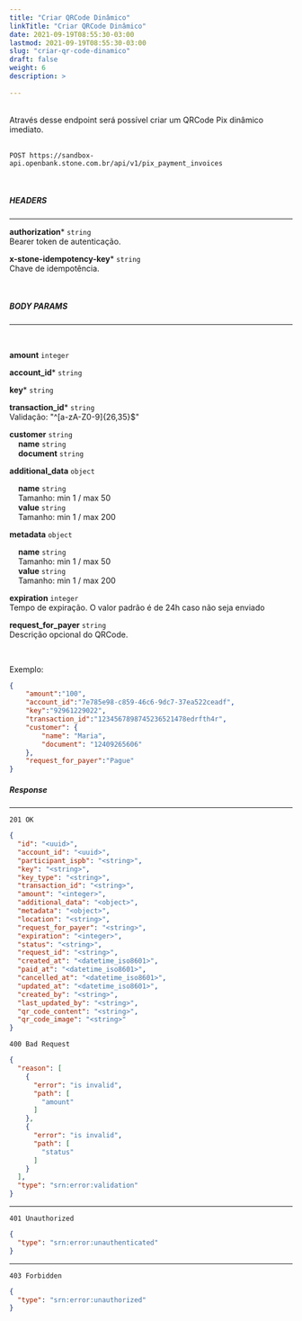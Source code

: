 ```yaml
---
title: "Criar QRCode Dinâmico"
linkTitle: "Criar QRCode Dinâmico"
date: 2021-09-19T08:55:30-03:00
lastmod: 2021-09-19T08:55:30-03:00
slug: "criar-qr-code-dinamico"
draft: false
weight: 6
description: >
  
---
```

<br>
Através desse endpoint será possível criar um QRCode Pix dinâmico imediato.
<br>
<br>

```
POST https://sandbox-api.openbank.stone.com.br/api/v1/pix_payment_invoices
```
<br>

##### **HEADERS**
---

**authorization*** `string`
<br> Bearer token de autenticação.

**x-stone-idempotency-key*** `string`
<br> Chave de idempotência.

<br>

##### **BODY PARAMS**
---
<br>

**amount** `integer`

**account_id*** `string`

**key*** `string`

**transaction_id*** `string`
<br>Validação: "^[a-zA-Z0-9]{26,35}$"

**customer** `string`
<br> &nbsp;&nbsp;&nbsp;&nbsp;**name** `string`
<br> &nbsp;&nbsp;&nbsp;&nbsp;**document** `string`

**additional_data** `object` 

&nbsp;&nbsp;&nbsp;&nbsp;**name** `string`
<br>&nbsp;&nbsp;&nbsp;&nbsp;Tamanho: min 1 / max 50
<br>&nbsp;&nbsp;&nbsp;&nbsp;**value** `string`
<br>&nbsp;&nbsp;&nbsp;&nbsp;Tamanho: min 1 / max 200

**metadata** `object` 

&nbsp;&nbsp;&nbsp;&nbsp;**name** `string`
<br>&nbsp;&nbsp;&nbsp;&nbsp;Tamanho: min 1 / max 50
<br>&nbsp;&nbsp;&nbsp;&nbsp;**value** `string`
<br>&nbsp;&nbsp;&nbsp;&nbsp;Tamanho: min 1 / max 200

**expiration** `integer`
<br>Tempo de expiração. O valor padrão é de 24h caso não seja enviado

**request_for_payer** `string`
<br>Descrição opcional do QRCode.

<br>

Exemplo:

```json
{
    "amount":"100",
    "account_id":"7e785e98-c859-46c6-9dc7-37ea522ceadf",
    "key":"92961229022",
    "transaction_id":"1234567898745236521478edrfth4r",
    "customer": {
        "name": "Maria",
        "document": "12409265606"
    },
    "request_for_payer":"Pague"
}
```

##### **Response**
---

```
201 OK
```

```json
{
  "id": "<uuid>",
  "account_id": "<uuid>",
  "participant_ispb": "<string>",
  "key": "<string>",
  "key_type": "<string>",
  "transaction_id": "<string>",
  "amount": "<integer>",
  "additional_data": "<object>",  
  "metadata": "<object>",
  "location": "<string>",
  "request_for_payer": "<string>",
  "expiration": "<integer>",
  "status": "<string>",
  "request_id": "<string>",
  "created_at": "<datetime_iso8601>",
  "paid_at": "<datetime_iso8601>",
  "cancelled_at": "<datetime_iso8601>",
  "updated_at": "<datetime_iso8601>",
  "created_by": "<string>",
  "last_updated_by": "<string>",
  "qr_code_content": "<string>",
  "qr_code_image": "<string>"
}
```

```
400 Bad Request
```

```json
{
  "reason": [
    {
      "error": "is invalid",
      "path": [
        "amount"
      ]
    },
    {
      "error": "is invalid",
      "path": [
        "status"
      ]
    }
  ],
  "type": "srn:error:validation"
}
```

---

```
401 Unauthorized
```

```json
{
  "type": "srn:error:unauthenticated"
}
```
---

```
403 Forbidden
```

```json
{
  "type": "srn:error:unauthorized"
}
```
